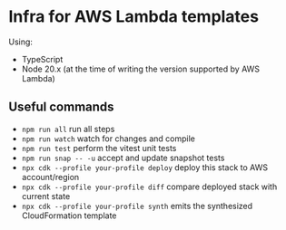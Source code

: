 # Infra for AWS Lambda templates

Using:

* TypeScript
* Node 20.x (at the time of writing the version supported by AWS Lambda)

## Useful commands

* `npm run all`         run all steps
* `npm run watch`       watch for changes and compile
* `npm run test`        perform the vitest unit tests
* `npm run snap -- -u`  accept and update snapshot tests
* `npx cdk --profile your-profile deploy` deploy this stack to AWS account/region
* `npx cdk --profile your-profile diff`   compare deployed stack with current state
* `npx cdk --profile your-profile synth`  emits the synthesized CloudFormation template
